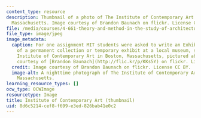 ```yaml
---
content_type: resource
description: Thumbnail of a photo of The Institute of Contemporary Art in Boston,
  Massachusetts. Image courtesy of Brandon Baunach on flickr. License CC BY.
file: /media/courses/4-661-theory-and-method-in-the-study-of-architecture-and-art-fall-2015/8d6c5214cef8f699e3ed826bab41e0c2_4-661f15-th.jpg
file_type: image/jpeg
image_metadata:
  caption: For one assignment MIT students were asked to write an Exhibition Review
    of a permanent collection or temporary exhibit at a local museum, such as The
    Institute of Contemporary Art in Boston, Massachusetts, pictured above. (Image
    courtesy of [Brandon Baunach](http://flic.kr/p/KKs5Y) on flickr. License CC BY.)
  credit: Image courtesy of Brandon Baunach on flickr. License CC BY.
  image-alt: A nighttime photograph of The Institute of Contemporary Art in Boston,
    Massachusetts.
learning_resource_types: []
ocw_type: OCWImage
resourcetype: Image
title: Institute of Contemporary Art (thumbnail)
uid: 8d6c5214-cef8-f699-e3ed-826bab41e0c2
---
```

